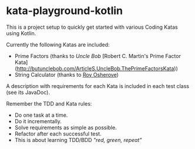 # kata-playground-kotlin
This is a project setup to quickly get started with various Coding Katas using Kotlin.

Currently the following Katas are included:

* Prime Factors (thanks to _Uncle Bob_ [Robert C. Martin's Prime Factor Kata] (http://butunclebob.com/ArticleS.UncleBob.ThePrimeFactorsKata))
* String Calculator (thanks to [Roy Osherove](http://osherove.com/tdd-kata-1/)) 

A description with requirements for each Kata is included in each test class (see its JavaDoc).

Remember the TDD and Kata rules:
- Do one task at a time. 
- Do it incrementally. 
- Solve requirements as simple as possible.
- Refactor after each successful test.
- This is about learning TDD/BDD *"red, green, repeat"*
